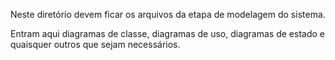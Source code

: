 Neste diretório devem ficar os arquivos da etapa de modelagem do sistema.

Entram aqui diagramas de classe, diagramas de uso, diagramas de estado e quaisquer outros que sejam necessários.
